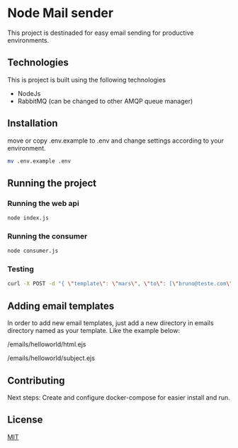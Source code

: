 # Node Mail sender

This project is destinaded for easy email sending for productive environments.

## Technologies
This is project is built using the following technologies
- NodeJs
- RabbitMQ (can be changed to other AMQP queue manager)


## Installation

move or copy .env.example to .env and change settings according to your environment.

```bash
mv .env.example .env
```
## Running the project

### Running the web api
``` bash
node index.js
```

### Running the consumer
``` bash
node consumer.js
```

### Testing
``` bash
curl -X POST -d "{ \"template\": \"mars\", \"to\": [\"bruno@teste.com\"], \"params\": { \"name\": \"bruno\"} }" http://localhost:3000/templated-email
``` 

## Adding email templates
In order to add new email templates, just add a new directory in emails directory named as your template. Like the example below:

/emails/helloworld/html.ejs

/emails/helloworld/subject.ejs


## Contributing
Next steps: Create and configure docker-compose for easier install and run.
## License
[MIT](https://choosealicense.com/licenses/mit/)